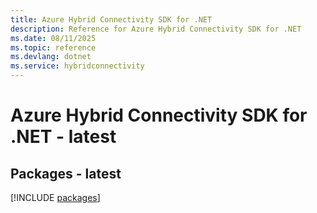 ```yaml
---
title: Azure Hybrid Connectivity SDK for .NET
description: Reference for Azure Hybrid Connectivity SDK for .NET
ms.date: 08/11/2025
ms.topic: reference
ms.devlang: dotnet
ms.service: hybridconnectivity
---
```

# Azure Hybrid Connectivity SDK for .NET - latest
## Packages - latest
[!INCLUDE [packages](hybrid-connectivity-index.md)]